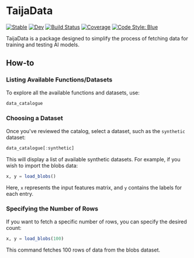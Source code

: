 # TaijaData

[![Stable](https://img.shields.io/badge/docs-stable-blue.svg)](https://JuliaTrustworthyAI.github.io/TaijaData.jl/stable/)
[![Dev](https://img.shields.io/badge/docs-dev-blue.svg)](https://JuliaTrustworthyAI.github.io/TaijaData.jl/dev/)
[![Build Status](https://github.com/JuliaTrustworthyAI/TaijaData.jl/actions/workflows/CI.yml/badge.svg?branch=master)](https://github.com/JuliaTrustworthyAI/TaijaData.jl/actions/workflows/CI.yml?query=branch%3Amaster)
[![Coverage](https://codecov.io/gh/JuliaTrustworthyAI/TaijaData.jl/branch/master/graph/badge.svg)](https://codecov.io/gh/JuliaTrustworthyAI/TaijaData.jl)
[![Code Style: Blue](https://img.shields.io/badge/code%20style-blue-4495d1.svg)](https://github.com/invenia/BlueStyle)

TaijaData is a package designed to simplify the process of fetching data for training and testing AI models.

## How-to

### Listing Available Functions/Datasets

To explore all the available functions and datasets, use:

```julia
data_catalogue
```

### Choosing a Dataset

Once you've reviewed the catalog, select a dataset, such as the `synthetic` dataset:

```julia
data_catalogue[:synthetic]
```

This will display a list of available synthetic datasets. For example, if you wish to import the blobs data:

```julia
x, y = load_blobs()
```

Here, `x` represents the input features matrix, and `y` contains the labels for each entry.

### Specifying the Number of Rows

If you want to fetch a specific number of rows, you can specify the desired count:

```julia
x, y = load_blobs(100)
```

This command fetches 100 rows of data from the blobs dataset.